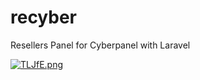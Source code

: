 # recyber
Resellers Panel for Cyberpanel with Laravel

[![TLJfE.png](https://upld.im/images/TLJfE.png)](https://upld.im/image/TLJfE)
